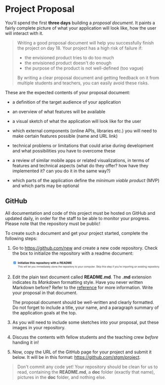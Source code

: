# Project Proposal

You'll spend the first <strong>three days</strong> building a *proposal document*. It paints a fairly complete picture of what your application will look like, how the user will interact with it.

> Writing a good proposal document will help you successfully finish the project on day 18. Your project has a high risk of failure if:
>
> - the envisioned product tries to do too much
> - the envisioned product doesn't do enough
> - the purpose of the product is not well-defined (too vague)
>
> By writing a clear proposal document and getting feedback on it from multiple students and teachers, you can easily avoid these risks.

These are the expected contents of your proposal document:

- a definition of the target audience of your application

- an overview of what features will be available

- a visual sketch of what the application will look like for the user

- which external components (online APIs, libraries etc.) you will need to make certain features possible (name and URL link)

- technical problems or limitations that could arise during development and what possibilities you have to overcome these

- a review of similar mobile apps or related visualizations, in terms of features and technical aspects (what do they offer? how have they implemented it? can you do it in the same way?)

- which parts of the application define the *minimum viable product* (MVP) and which parts may be optional

## GitHub

All documentation and code of this project must be hosted on GitHub and updated
daily, in order for the staff to be able to monitor your progress. Please note
that the repository must be public!

To create such a document and get your project started, complete the following
steps:

1. Go to <https://github.com/new> and create a new code repository. Check the box to initialize the repository with a readme document:

   ![Check Initialize this repository with a README](readme.png)

2. Edit the plain text document called **README.md**. The **.md** extension indicates its *Markdown* formatting style. Have you never written Markdown before? Refer to the [reference](/reference/markdown) for more information. Write your proposal in that document.

   The proposal document should be well-written and clearly formatted. Do not forget to include a
   title, your name, and a paragraph summary of the application goals at the top.

3. As you will need to include some sketches into your proposal, put these images in your repository.

4. Discuss the contents with fellow students and the teaching crew *before* handing it in!

5. Now, copy the URL of the GitHub page for your project and submit it below. It will be in this format: <https://github.com/stgm/project>.

> Don't commit any code yet! Your repository should be clean for us to read, containing the **README.md**, a **doc** folder (exactly that name), pictures in the **doc** folder, and nothing else.
